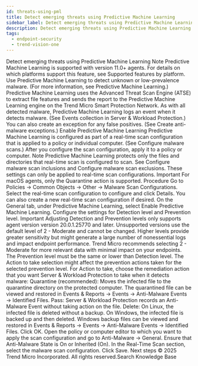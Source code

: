 ```yaml
---
id: threats-using-pml
title: Detect emerging threats using Predictive Machine Learning
sidebar_label: Detect emerging threats using Predictive Machine Learning
description: Detect emerging threats using Predictive Machine Learning
tags:
  - endpoint-security
  - trend-vision-one
---
```


 Detect emerging threats using Predictive Machine Learning Note Predictive Machine Learning is supported with version 11.0+ agents. For details on which platforms support this feature, see Supported features by platform. Use Predictive Machine Learning to detect unknown or low-prevalence malware. (For more information, see Predictive Machine Learning.) Predictive Machine Learning uses the Advanced Threat Scan Engine (ATSE) to extract file features and sends the report to the Predictive Machine Learning engine on the Trend Micro Smart Protection Network. As with all detected malware, Predictive Machine Learning logs an event when it detects malware. (See Events collection in Server & Workload Protection.) You can also create an exception for any false positives. (See Create anti-malware exceptions.) Enable Predictive Machine Learning Predictive Machine Learning is configured as part of a real-time scan configuration that is applied to a policy or individual computer. (See Configure malware scans.) After you configure the scan configuration, apply it to a policy or computer. Note Predictive Machine Learning protects only the files and directories that real-time scan is configured to scan. See Configure malware scan inclusions and Configure malware scan exclusions. These settings can only be applied to real-time scan configurations. Important For macOS agents, only the Quarantine action is supported. Procedure Go to Policies → Common Objects → Other → Malware Scan Configurations. Select the real-time scan configuration to configure and click Details. You can also create a new real-time scan configuration if desired. On the General tab, under Predictive Machine Learning, select Enable Predictive Machine Learning. Configure the settings for Detection level and Prevention level. Important Adjusting Detection and Prevention levels only supports agent version version 20.0.1.25770 and later. Unsupported versions use the default level of 2 - Moderate and cannot be changed. Higher levels provide greater sensitivity but might generate a large number of nonessential logs and impact endpoint performance. Trend Micro recommends selecting 2 - Moderate for more relevant data with minimal impact on your endpoints. The Prevention level must be the same or lower than Detection level. The Action to take selection might affect the prevention actions taken for the selected prevention level. For Action to take, choose the remediation action that you want Server & Workload Protection to take when it detects malware: Quarantine (recommended): Moves the infected file to the quarantine directory on the protected computer. The quarantined file can be viewed and restored in Events & Reports → Events → Anti-Malware Events → Identified Files. Pass: Server & Workload Protection records an Anti-Malware Event without taking action on the file. Delete: On Linux, the infected file is deleted without a backup. On Windows, the infected file is backed up and then deleted. Windows backup files can be viewed and restored in Events & Reports → Events → Anti-Malware Events → Identified Files. Click OK. Open the policy or computer editor to which you want to apply the scan configuration and go to Anti-Malware → General. Ensure that Anti-Malware State is On or Inherited (On). In the Real-Time Scan section, select the malware scan configuration. Click Save. Next steps © 2025 Trend Micro Incorporated. All rights reserved.Search Knowledge Base